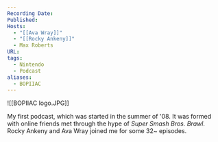 ```yaml
---
Recording Date: 
Published: 
Hosts:
  - "[[Ava Wray]]"
  - "[[Rocky Ankeny]]"
  - Max Roberts
URL: 
tags:
  - Nintendo
  - Podcast
aliases:
  - BOPIIAC
---
```

![[BOPIIAC logo.JPG]]

My first podcast, which was started in the summer of '08. It was formed with online friends met through the hype of *Super Smash Bros. Brawl*. Rocky Ankeny and Ava Wray joined me for some 32~ episodes.